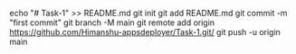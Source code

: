 echo "# Task-1" >> README.md
git init
git add README.md
git commit -m "first commit"
git branch -M main
git remote add origin https://github.com/Himanshu-appsdeployer/Task-1.git/
git push -u origin main
